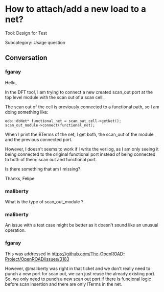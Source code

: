 # How to attach/add a new load to a net?

Tool: Design for Test

Subcategory: Usage question

## Conversation

### fgaray
Hello,

In the DFT tool, I am trying to connect a new created scan_out port at the top level module with the scan out of a scan cell.

The scan out of the cell is previously connected to a functional path, so I am doing something like:

```
odb::dbNet* functional_net = scan_out_cell->getNet();
scan_out_module->connect(functional_net);
```
When I print the BTerms of the net, I get both, the scan_out of the module and the previous connected port.

However, I doesn't seems to work if I write the verilog, as I am only seeing it being connected to the original functional port instead of being connected to both of them: scan out and functional port.

Is there something that am I missing?

Thanks,
Felipe

### maliberty
What is the type of scan_out_module ?

### maliberty
An issue with a test case might be better as it doesn't sound like an unusual operation.

### fgaray
This was addressed in https://github.com/The-OpenROAD-Project/OpenROAD/issues/3183

However, @maliberty was right in that ticket and we don't really need to punch a new port for scan out, we can just reuse the already existing port. So, we only need to punch a new scan out port if there is funcional logic before scan insertion and there are only ITerms in the net.

